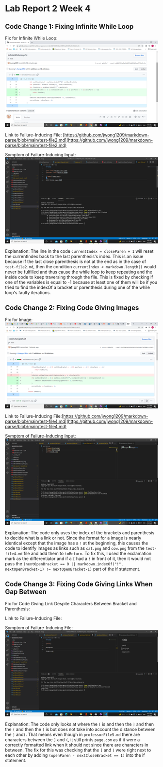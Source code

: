 # **Lab Report 2 Week 4**

## Code Change 1: Fixing Infinite While Loop
Fix for Infinite While Loop: ![](infiniteWhileLoopFix.png)

Link to Failure-Inducing File: [https://github.com/jwong1209/markdown-parse/blob/main/test-file2.md](https://github.com/jwong1209/markdown-parse/blob/main/test-file2.md)

Symptom of Failure-Inducing Input: 
![Infinite While Loop](infiniteWhileLoop.png)

Explanation: The line in the code `currentIndex = closeParen + 1` will reset the currentIndex back to the last parenthesis's index. This is an issue because if the last close parenthesis is not at the end as in the case of `test-file2.md`, then the condition `currentIndex < markdown.length()` would never be fulfilled and thus cause the while loop to keep repeating and the inside code to keep traversing through the file. This is fixed by checking if one of the variables is equal to -1 because at least one of them will be if you tried to find the indexOf a bracket or parenthesis during one of the while loop's faulty iterations.

## Code Change 2: Fixing Code Giving Images
Fix for Image: ![](imageGivenFix.png)

Link to Failure-Inducing File:[https://github.com/jwong1209/markdown-parse/blob/main/test-file4.md](https://github.com/jwong1209/markdown-parse/blob/main/test-file4.md)

Symptom of Failure-Inducing Input:
![imageGiven](imageGiven.png)

Explanation: The code only uses the index of the brackets and parenthesis to decide what is a link or not. Since the format for a image is nearly identical except that the image has a `!` at the beginning, this causes the code to identify images as links  such as `cat.png` and `cow.png` from the `test-file4.md` file and add them to `toReturn`. To fix this, I used the exclamation mark as the differentiator and if a `[` had a `!` in front of it, then it would not pass the `(nextOpenBracket == 0 || markdown.indexOf("!", nextOpenBracket-1) != nextOpenBracket-1)` part of the if statement. 

## Code Change 3: Fixing Code Giving Links When Gap Between
Fix for Code Giving Link Despite Characters Between Bracket and Parenthesis:

Link to Failure-Inducing File: 

Symptom of Failure-Inducing File:
![gapNotLink](gapNotLink.png)

Explanation: The code only looks at where the `[` is and then the `]` and then the `(` and then the `)` is but does not take into account the distance between the `]` and`(`. That means even though in `professorFile5.md` there are characters between the `]` and `(`, it still prints `page.com` as if it were a correctly formatted link when it should not since there are characters in between. The fix for this was checking that the `]` and `(` were right next to each other by adding `(openParen - nextCloseBracket == 1)` into the if statement. 